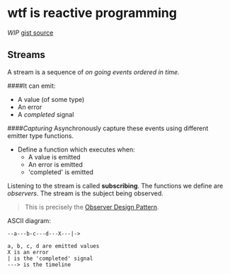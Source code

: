 # wtf is reactive programming
_WIP_
[gist source](https://gist.github.com/staltz/868e7e9bc2a7b8c1f754)

## Streams
A stream is a sequence of *on going events ordered in time.* 

####It can emit:

* A value (of some type)
* An error
* A _completed_ signal

####_Capturing_
Asynchronously capture these events using different emitter type functions. 

* Define a function which executes when:
  * A value is emitted
  * An error is emitted
  * 'completed' is emitted

Listening to the stream is called **subscribing**.
The functions we define are _observers_.
The stream is the subject being observed. 
> This is precisely the [Observer Design Pattern](https://en.wikipedia.org/wiki/Observer_pattern).

ASCII diagram:

```
--a---b-c---d---X---|->

a, b, c, d are emitted values
X is an error
| is the 'completed' signal
---> is the timeline
```




